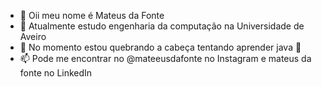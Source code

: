- 👋 Oii meu nome é Mateus da Fonte
- 👀 Atualmente estudo engenharia da computação na Universidade de Aveiro
- 🌱 No momento estou quebrando a cabeça tentando aprender java 🤯
- 📫 Pode me encontrar no @mateeusdafonte no Instagram e mateus da fonte no LinkedIn

